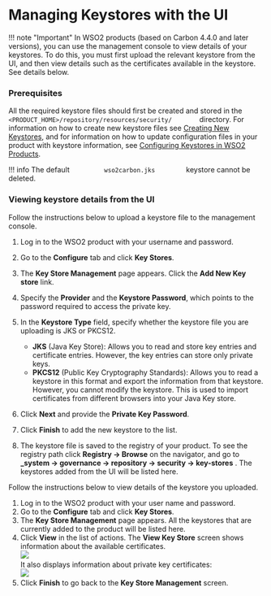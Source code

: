 # Managing Keystores with the UI

!!! note "Important"
    In WSO2 products (based on Carbon 4.4.0 and later versions), you can use
    the management console to view details of your keystores. To do this,
    you must first upload the relevant keystore from the UI, and then view
    details such as the certificates available in the keystore. See details
    below.
    
### Prerequisites

All the required keystore files should first be created and stored in
the `         <PRODUCT_HOME>/repository/resources/security/        `
directory. For information on how to create new keystore files see
[Creating New Keystores](../../administer/creating-new-keystores), and for information
on how to update configuration files in your product with keystore
information, see [Configuring Keystores in WSO2
Products](../../administer/configuring-keystores-in-wso2-products).

!!! info 
    The default `          wso2carbon.jks         ` keystore cannot be
    deleted.

### Viewing keystore details from the UI

Follow the instructions below to upload a keystore file to the
management console.

1.  Log in to the WSO2 product with your username and password.
2.  Go to the **Configure** tab and click **Key Stores**.
3.  The **Key Store Management** page appears. Click the **Add New Key
    store** link.
4.  Specify the **Provider** and the **Keystore Password**, which
    points to the password required to access the private key.
5.  In the **Keystore Type** field, specify whether the keystore file
    you are uploading is JKS or PKCS12.
    -   **JKS** (Java Key Store): Allows you to read and store key
        entries and certificate entries. However, the key entries can
        store only private keys.
    -   **PKCS12** (Public Key Cryptography Standards): Allows you to
        read a keystore in this format and export the information from
        that keystore. However, you cannot modify the keystore. This is
        used to import certificates from different browsers into your
        Java Key store.
6.  Click **Next** and provide the **Private Key Password**.
7.  Click **Finish** to add the new keystore to the list.

8.  The keystore file is saved to the registry of your product. To see
    the registry path click **Registry → Browse** on the navigator, and
    go to **\_system → governance → repository → security → key-stores**
    . The keystores added from the UI will be listed here.

Follow the instructions below to view details of the keystore you
uploaded.

1.  Log in to the WSO2 product with your user name and password.
2.  Go to the **Configure** tab and click **Key Stores**.
3.  The **Key Store Management** page appears. All the keystores that
    are currently added to the product will be listed here.  
4.  Click **View** in the list of actions. The **View Key Store** screen
    shows information about the available certificates.  
    ![](../../assets/img/53125464/53287358.png)  
    It also displays information about private key certificates:  
    ![](../../assets/img/53125464/53287357.png)
5.  Click **Finish** to go back to the **Key Store Management** screen.
